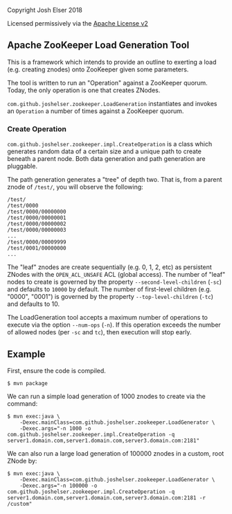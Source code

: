 Copyright Josh Elser 2018

Licensed permissively via the [Apache License v2](https://www.apache.org/licenses/LICENSE-2.0.txt)

## Apache ZooKeeper Load Generation Tool

This is a framework which intends to provide an outline to exerting a load (e.g. creating znodes) onto
ZooKeeper given some parameters.

The tool is written to run an "Operation" against a ZooKeeper quorum. Today, the only operation is one that
creates ZNodes.

`com.github.joshelser.zookeeper.LoadGeneration` instantiates and invokes an `Operation` a number of times against
a ZooKeeper quorum.

### Create Operation

`com.github.joshelser.zookeeper.impl.CreateOperation` is a class which generates random data of a certain size
and a unique path to create beneath a parent node. Both data generation and path generation are pluggable.

The path generation generates a "tree" of depth two. That is, from a parent znode of `/test/`, you will observe
the following:

```
/test/
/test/0000
/test/0000/00000000
/test/0000/00000001
/test/0000/00000002
/test/0000/00000003
...
/test/0000/00009999
/test/0001/00000000
...
```

The "leaf" znodes are create sequentially (e.g. 0, 1, 2, etc) as persistent ZNodes with the `OPEN_ACL_UNSAFE` ACL (global
access). The number of "leaf" nodes to create is governed by the property `--second-level-children` (`-sc`) and defaults
to `10000` by default. The number of first-level children (e.g. "0000", "0001") is governed by the property `--top-level-children`
(`-tc`) and defaults to 10.

The LoadGeneration tool accepts a maximum number of operations to execute via the option `--num-ops` (`-n`). If this
operation exceeds the number of allowed nodes (per `-sc` and `tc`), then execution will stop early.

## Example

First, ensure the code is compiled.

```
$ mvn package
```

We can run a simple load generation of 1000 znodes to create via the command:

```
$ mvn exec:java \
    -Dexec.mainClass=com.github.joshelser.zookeeper.LoadGenerator \
    -Dexec.args="-n 1000 -o com.github.joshelser.zookeeper.impl.CreateOperation -q server1.domain.com,server1.domain.com,server3.domain.com:2181"
```

We can also run a large load generation of 100000 znodes in a custom, root ZNode by:

```
$ mvn exec:java \
    -Dexec.mainClass=com.github.joshelser.zookeeper.LoadGenerator \
    -Dexec.args="-n 100000 -o com.github.joshelser.zookeeper.impl.CreateOperation -q server1.domain.com,server1.domain.com,server3.domain.com:2181 -r /custom"
```

